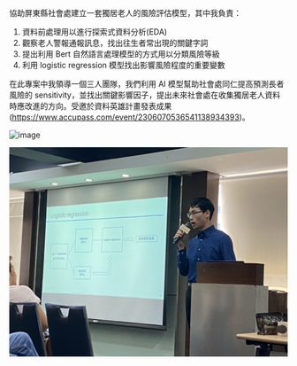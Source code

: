 協助屏東縣社會處建立一套獨居老人的風險評估模型，其中我負責：

1. 資料前處理用以進行探索式資料分析(EDA)
2. 觀察老人警報通報訊息，找出往生者常出現的關鍵字詞
3. 提出利用 Bert 自然語言處理模型的方式用以分類風險等級
4. 利用 logistic regression 模型找出影響風險程度的重要變數

在此專案中我領導一個三人團隊，我們利用 AI 模型幫助社會處同仁提高預測長者風險的 sensitivity，並找出關鍵影響因子，提出未來社會處在收集獨居老人資料時應改進的方向。受邀於資料英雄計畫發表成果(https://www.accupass.com/event/2306070536541138934393)。

![image](https://github.com/edward19978695/NTHU-STAT/blob/main/Practicing%20Statistics%20(with%20project)/%E5%B1%8F%E6%9D%B1%E7%B8%A3%E7%A4%BE%E6%9C%83%E8%99%95/%E8%9E%A2%E5%B9%95%E6%93%B7%E5%8F%96%E7%95%AB%E9%9D%A2%20(233).png)

![image](https://github.com/edward19978695/NTHU-STAT/blob/main/Practicing%20Statistics%20(with%20project)/%E5%B1%8F%E6%9D%B1%E7%B8%A3%E7%A4%BE%E6%9C%83%E8%99%95/S__103186455.jpg)
